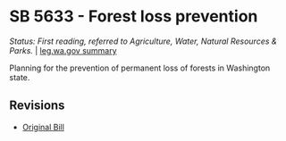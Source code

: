 # SB 5633 - Forest loss prevention
*Status: First reading, referred to Agriculture, Water, Natural Resources & Parks.* | [leg.wa.gov summary](https://app.leg.wa.gov/billsummary?BillNumber=5633&Year=2021)

Planning for the prevention of permanent loss of forests in Washington state.

## Revisions
* [Original Bill](1/)